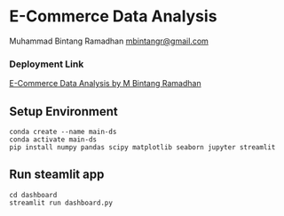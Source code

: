 # E-Commerce Data Analysis
Muhammad Bintang Ramadhan
mbintangr@gmail.com

### Deployment Link
[E-Commerce Data Analysis by M Bintang Ramadhan](https://ecommerce-data-analysis1.streamlit.app/)

## Setup Environment
```
conda create --name main-ds
conda activate main-ds
pip install numpy pandas scipy matplotlib seaborn jupyter streamlit
```

## Run steamlit app
```
cd dashboard
streamlit run dashboard.py
```